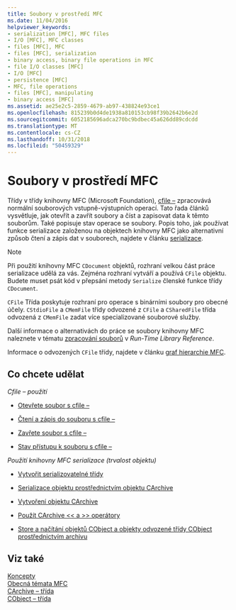 ```yaml
---
title: Soubory v prostředí MFC
ms.date: 11/04/2016
helpviewer_keywords:
- serialization [MFC], MFC files
- I/O [MFC], MFC classes
- files [MFC], MFC
- files [MFC], serialization
- binary access, binary file operations in MFC
- file I/O classes [MFC]
- I/O [MFC]
- persistence [MFC]
- MFC, file operations
- files [MFC], manipulating
- binary access [MFC]
ms.assetid: ae25e2c5-2859-4679-ab97-438824e93ce1
ms.openlocfilehash: 815239b0d4de1938a810153cb98f39b2642b6e2d
ms.sourcegitcommit: 6052185696adca270bc9bdbec45a626dd89cdcdd
ms.translationtype: MT
ms.contentlocale: cs-CZ
ms.lasthandoff: 10/31/2018
ms.locfileid: "50459329"
---
```

# <a name="files-in-mfc"></a>Soubory v prostředí MFC

Třídy v třídy knihovny MFC (Microsoft Foundation), [cfile –](../mfc/reference/cfile-class.md) zpracovává normální souborových vstupně-výstupních operací. Tato řada článků vysvětluje, jak otevřít a zavřít soubory a číst a zapisovat data k těmto souborům. Také popisuje stav operace se soubory. Popis toho, jak používat funkce serializace založenou na objektech knihovny MFC jako alternativní způsob čtení a zápis dat v souborech, najdete v článku [serializace](../mfc/serialization-in-mfc.md).

> [!NOTE]
>  Při použití knihovny MFC `CDocument` objektů, rozhraní velkou část práce serializace udělá za vás. Zejména rozhraní vytváří a používá `CFile` objektu. Budete muset psát kód v přepsání metody `Serialize` členské funkce třídy `CDocument`.

`CFile` Třída poskytuje rozhraní pro operace s binárními soubory pro obecné účely. `CStdioFile` a `CMemFile` třídy odvozené z `CFile` a `CSharedFile` třída odvozená z `CMemFile` zadat více specializované souborové služby.

Další informace o alternativách do práce se soubory knihovny MFC naleznete v tématu [zpracování souborů](../c-runtime-library/file-handling.md) v *Run-Time Library Reference*.

Informace o odvozených `CFile` třídy, najdete v článku [graf hierarchie MFC](../mfc/hierarchy-chart.md).

## <a name="what-do-you-want-to-do"></a>Co chcete udělat

*Cfile – použití*

- [Otevřete soubor s cfile –](../mfc/opening-files.md)

- [Čtení a zápis do souboru s cfile –](../mfc/reading-and-writing-files.md)

- [Zavřete soubor s cfile –](../mfc/closing-files.md)

- [Stav přístupu k souboru s cfile –](../mfc/accessing-file-status.md)

*Použití knihovny MFC serializace (trvalost objektu)*

- [Vytvořit serializovatelné třídy](../mfc/serialization-making-a-serializable-class.md)

- [Serializace objektu prostřednictvím objektu CArchive](../mfc/serialization-serializing-an-object.md)

- [Vytvoření objektu CArchive](../mfc/two-ways-to-create-a-carchive-object.md)

- [Použít CArchive <\< a >> operátory](../mfc/using-the-carchive-output-and-input-operators.md)

- [Store a načítání objektů CObject a objekty odvozené třídy CObject prostřednictvím archivu](../mfc/storing-and-loading-cobjects-via-an-archive.md)

## <a name="see-also"></a>Viz také

[Koncepty](../mfc/mfc-concepts.md)<br/>
[Obecná témata MFC](../mfc/general-mfc-topics.md)<br/>
[CArchive – třída](../mfc/reference/carchive-class.md)<br/>
[CObject – třída](../mfc/reference/cobject-class.md)
